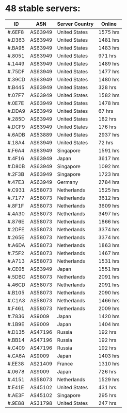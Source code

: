 # 48 stable servers:

| ID | ASN | Server Country | Online |
| ------ | ------ | ------ | ------ |
| #.6EF8 | AS63949 | United States | 1575 hrs |
| #.D363 | AS63949 | United States | 1481 hrs |
| #.BA95 | AS63949 | United States | 1483 hrs |
| #.8051 | AS63949 | United States | 971 hrs |
| #.1449 | AS63949 | United States | 1489 hrs |
| #.75DF | AS63949 | United States | 1477 hrs |
| #.39CD | AS63949 | United States | 1480 hrs |
| #.B445 | AS63949 | United States | 328 hrs |
| #.07F7 | AS63949 | United States | 1582 hrs |
| #.0E7E | AS63949 | United States | 1478 hrs |
| #.DDA9 | AS63949 | United States | 67 hrs |
| #.285D | AS63949 | United States | 182 hrs |
| #.DCF9 | AS63949 | United States | 176 hrs |
| #.6ADB | AS53889 | United States | 2937 hrs |
| #.18A4 | AS63949 | United States | 72 hrs |
| #.F6A4 | AS63949 | Singapore | 1591 hrs |
| #.4F16 | AS63949 | Japan | 3617 hrs |
| #.D80B | AS63949 | Singapore | 1092 hrs |
| #.2F3B | AS63949 | Singapore | 1723 hrs |
| #.47E3 | AS63949 | Germany | 2784 hrs |
| #.C931 | AS58073 | Netherlands | 1525 hrs |
| #.7177 | AS58073 | Netherlands | 3612 hrs |
| #.8F1F | AS58073 | Netherlands | 3609 hrs |
| #.4A30 | AS58073 | Netherlands | 3497 hrs |
| #.876E | AS58073 | Netherlands | 1866 hrs |
| #.2DFE | AS58073 | Netherlands | 3374 hrs |
| #.265E | AS58073 | Netherlands | 3374 hrs |
| #.A6DA | AS58073 | Netherlands | 1863 hrs |
| #.75F2 | AS58073 | Netherlands | 1467 hrs |
| #.A713 | AS58073 | Netherlands | 1531 hrs |
| #.CE05 | AS63949 | Japan | 1551 hrs |
| #.5DBC | AS58073 | Netherlands | 2091 hrs |
| #.46CD | AS58073 | Netherlands | 2091 hrs |
| #.B105 | AS58073 | Netherlands | 2090 hrs |
| #.C1A3 | AS58073 | Netherlands | 1466 hrs |
| #.F461 | AS58073 | Netherlands | 2009 hrs |
| #.7836 | AS9009 | Japan | 1420 hrs |
| #.1B9E | AS9009 | Japan | 1404 hrs |
| #.D135 | AS47196 | Russia | 192 hrs |
| #.BB14 | AS47196 | Russia | 192 hrs |
| #.C409 | AS47196 | Russia | 192 hrs |
| #.CA6A | AS9009 | Japan | 1403 hrs |
| #.EE38 | AS21409 | France | 1310 hrs |
| #.0678 | AS9009 | Japan | 726 hrs |
| #.4151 | AS58073 | Netherlands | 1529 hrs |
| #.E41E | AS45102 | United States | 431 hrs |
| #.AE3F | AS45102 | Singapore | 295 hrs |
| #.9E88 | AS31798 | United States | 247 hrs |


